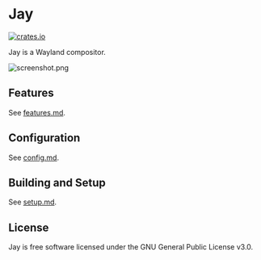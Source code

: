 # Jay

[![crates.io](https://img.shields.io/crates/v/jay-compositor.svg)](http://crates.io/crates/jay-compositor)

Jay is a Wayland compositor.

![screenshot.png](static/screenshot.png)

## Features

See [features.md](./docs/features.md).

## Configuration

See [config.md](./docs/config.md).

## Building and Setup

See [setup.md](./docs/setup.md).

## License

Jay is free software licensed under the GNU General Public License v3.0.
